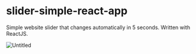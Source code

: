 # slider-simple-react-app
Simple website slider that changes automatically in 5 seconds. Written with ReactJS.

![Untitled](https://user-images.githubusercontent.com/42185328/114982094-aaef6c80-9e97-11eb-8fad-39140f659372.png)

